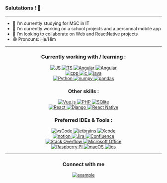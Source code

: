 ### Salutations ! 👋
---- 
- 📖 I’m currently studying for MSC in IT
- 🔭 I’m currently working on a school projects and a personnal mobile app
- 👯 I’m looking to collaborate on Web and ReactNative projects 
- 😄 Pronouns: He/Him
----  
<h3 align="center">Currently working with / learning : </h3>
   <div style="margin-top:10px" align="center">
      <a href="https://developer.mozilla.org/fr/docs/Web/JavaScript/" target="_blank"> 
            <img src="https://img.shields.io/badge/JavaScript-F7DF1E.svg?style=for-the-badge&logo=javascript&logoColor=black"  
            alt="JS"/> 
        </a>
      <a href="https://www.typescriptlang.org/" target="_blank"> 
            <img src="https://img.shields.io/badge/TypeScript-3178C6.svg?style=for-the-badge&logo=typescript&logoColor=white"  
            alt="TS"/> 
        </a>
       <a href="https://www.angular.dev/" target="_blank"> 
            <img src="https://img.shields.io/badge/angular-0F0F11.svg?style=for-the-badge&logo=angular&logoColor=white"  
            alt="Angular"/> 
        </a>
         <a href="https://expressjs.com/fr/" target="_blank"> 
            <img src="https://img.shields.io/badge/expressjs-000000.svg?style=for-the-badge&logo=express&logoColor=white"  
            alt="Angular"/> 
         </a>
         <br/>
         <a href="https://learn.microsoft.com/fr-fr/cpp" target="_blank"> 
            <img src="https://img.shields.io/badge/C++-00599C.svg?style=for-the-badge&logo=cplusplus&logoColor=white"  
            alt="cpp"/> 
        </a>
         <a href="https://fr.wikipedia.org/wiki/C_(langage)" target="_blank"> 
            <img src="https://img.shields.io/badge/C-A8B9CC.svg?style=for-the-badge&logo=c&logoColor=white"  
            alt="c"/> 
        </a>
      <a href="https://www.oracle.com/fr/java/" target="_blank"> 
            <img src="https://img.shields.io/badge/Java-F80000.svg?style=for-the-badge&logo=oracle&logoColor=white"  
            alt="java"/> 
        </a>
      <br/>
      <a href="https://www.python.org/" target="_blank"> 
            <img src="https://img.shields.io/badge/Python-3776AB.svg?style=for-the-badge&logo=python&logoColor=white"  
            alt="Python"/> 
        </a>
       <a href="https://numpy.org/" target="_blank"> 
            <img src="https://img.shields.io/badge/Numpy-013243.svg?style=for-the-badge&logo=numpy&logoColor=white"  
            alt="numpy"/> 
        </a>
      <a href="https://pandas.pydata.org/" target="_blank"> 
            <img src="https://img.shields.io/badge/Pandas-150458.svg?style=for-the-badge&logo=pandas&logoColor=white"  
            alt="pandas"/> 
        </a>
    </div>
<h3 align="center">Other skills : </h3>
   <div style="margin-top:10px" align="center">
      <a href="https://vuejs.org/" target="_blank"> 
            <img src="https://img.shields.io/badge/vue.js-4FC08D.svg?style=for-the-badge&logo=vuedotjs&logoColor=white"  
            alt="Vue.js"/> 
        </a>
       <a href="https://www.php.net/" target="_blank"> 
            <img src="https://img.shields.io/badge/PHP-777BB4.svg?style=for-the-badge&logo=php&logoColor=white"  
            alt="PHP"/> 
        </a>
         <a href="https://www.typescriptlang.org/" target="_blank"> 
            <img src="https://img.shields.io/badge/Sqlite-003B57.svg?style=for-the-badge&logo=sqlite&logoColor=white"  
            alt="SQlite"/> 
        </a>
      <br/>
        <a href="https://react.dev/" target="_blank"> 
            <img src="https://img.shields.io/badge/react-61DAFB.svg?style=for-the-badge&logo=react&logoColor=black"  
            alt="React"/> 
        </a>
         <a href="https://www.djangoproject.com/" target="_blank"> 
            <img src="https://img.shields.io/badge/Django-092E20.svg?style=for-the-badge&logo=django&logoColor=white"  
            alt="Django"/> 
        </a>
       <a href="https://reactnative.dev/" target="_blank"> 
            <img src="https://img.shields.io/badge/react native-61DAFB.svg?style=for-the-badge&logo=react&logoColor=black"  
            alt="React Native"/> 
        </a>
    </div>
<h3 align="center">Preferred IDEs  & Tools :</h3>

<div style="margin-top:10px" align="center">
  <div>
    <a href="https://www.docker.com/" target="_blank">
      <img src="https://img.shields.io/badge/docker-2496ED.svg?style=for-the-badge&logo=docker&logoColor=white" alt="vsCode"/> 
    </a>
    <a href="https://www.jetbrains.com/" target="_blank">
      <img src="https://img.shields.io/badge/jetbrains%20IDE-000000.svg?style=for-the-badge&logo=jetbrains&logoColor=white" alt="jetbrains" />
    </a>
     <a href="https://www.digitalocean.com/" target="_blank">
    <img src="https://img.shields.io/badge/digitalocean-0080FF.svg?style=for-the-badge&logo=digitalocean&logoColor=white" alt="Xcode" />
  </a>
  </div>
  
  <div>
    <a href="https://www.notion.so/fr-fr" target="_blank">
      <img src="https://img.shields.io/badge/notion-000000.svg?style=for-the-badge&logo=notion&logoColor=white" alt="notion" />
    </a>
    <a href="https://www.notion.so/fr-fr" target="_blank">
      <img src="https://img.shields.io/badge/jira-0052CC.svg?style=for-the-badge&logo=jira&logoColor=white" alt="Jira" />
    </a>
    <a href="https://www.atlassian.com/fr/software/confluence" target="_blank">
      <img src="https://img.shields.io/badge/confluence-172B4D.svg?style=for-the-badge&logo=confluence&logoColor=white" alt="Confluence" />
    </a>
  </div>
  
  <div>
    <a href="https://stackoverflow.com/" target="_blank">
      <img src="https://img.shields.io/badge/stack%20overflow-F58025.svg?style=for-the-badge&logo=stack-overflow&logoColor=white" alt="Stack Overflow" />
    </a>
    <a href="https://www.microsoft.com/fr-fr/microsoft-365/microsoft-office" target="_blank">
      <img src="https://img.shields.io/badge/microsoft%20office-D83B01.svg?style=for-the-badge&logo=microsoft-office&logoColor=white" alt="Microsoft Office" />
    </a>
  </div>
 
  <div>
  <a href="https://www.raspberrypi.com/" target="_blank">
    <img src="https://img.shields.io/badge/raspberry%20pi-A22846.svg?style=for-the-badge&logo=raspberry-pi&logoColor=white" alt="Raspberry PI" />
  </a>
  <a href="https://www.apple.com/fr/macos" target="_blank">
    <img src="https://img.shields.io/badge/macos-000000.svg?style=for-the-badge&logo=macos&logoColor=white" alt="macOS" />
  </a>
  <a href="https://www.apple.com/fr/ios" target="_blank">
    <img src="https://img.shields.io/badge/ios-000000.svg?style=for-the-badge&logo=ios&logoColor=white" alt="ios" />
  </a>
  </div>
</div>

----

<h3 align="center">Connect with me</h3>

<div style="margin-top:10px" align="center">
  <div>
    <a  href="https://www.linkedin.com/in/lucas-le-menn-82493422b/" target="_blank">
      <img src="https://img.shields.io/badge/Linked%20In-0A66C2.svg?style=for-the-badge&logo=linkedin&logoColor=white" alt="example"/>
    </a>
  </div>
  </div>
</div>
